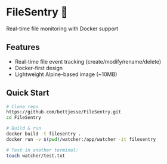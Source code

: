 # FileSentry 👀
Real-time file monitoring with Docker support

## Features
- Real-time file event tracking (create/modify/rename/delete)
- Docker-first design
- Lightweight Alpine-based image (~10MB)

## Quick Start
```bash
# Clone repo
https://github.com/bettjesse/FileSentry.git
cd FileSentry

# Build & run
docker build -t filesentry .
docker run -v $(pwd)/watcher:/app/watcher -it filesentry

# Test in another terminal:
touch watcher/test.txt
```
